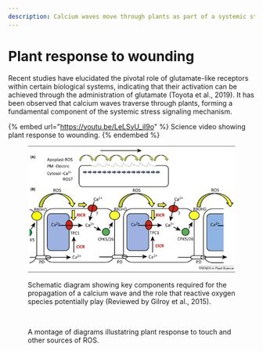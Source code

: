 ```yaml
---
description: Calcium waves move through plants as part of a systemic stress signaling.
---
```


# Plant response to wounding

Recent studies have elucidated the pivotal role of glutamate-like receptors within certain biological systems, indicating that their activation can be achieved through the administration of glutamate (Toyota et al., 2019). It has been observed that calcium waves traverse through plants, forming a fundamental component of the systemic stress signaling mechanism.

{% embed url="https://youtu.be/LeLSyU_iI9o" %}
Science video showing plant response to wounding.&#x20;
{% endembed %}

<figure><img src=".gitbook/assets/image (1) (1) (1) (1) (1) (1) (1).png" alt=""><figcaption><p>Schematic diagram showing key components required for the propagation of a calcium wave and the role that reactive oxygen species potentially play (Reviewed by Gilroy et al., 2015).</p></figcaption></figure>



<figure><img src="https://lh5.googleusercontent.com/uNU7KfyZzsYzympOYqZZd8ZL31h6odSmHa-F8mQvft1f_OX11gPBIpk4VsnxH9Cxd2h8ATxt3pnWzJ8k_aXezyYgrs5M_YnVCo5HW49rd5_1eBs3_mG1ILVjaSIHcHzB7Q=w1280" alt=""><figcaption><p>A montage of diagrams illustatring plant response to touch and other sources of ROS.</p></figcaption></figure>
